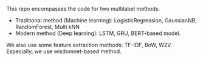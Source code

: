 This repo encompasses the code for two multilabel methods:
+ Traditional method (Machine learning): LogisticRegression, GaussianNB, RandomForest, Multi kNN
+ Modern method (Deep learning): LSTM, GRU, BERT-based model.

We also use some feature extraction methods: TF-IDF, BoW, W2V. 
Especially, we use wisdomnet-based method.